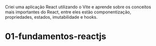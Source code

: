 Criei uma aplicação React utilizando o Vite e aprende sobre os conceitos mais importantes do React, entre eles estão componentização, propriedades, estados, imutabilidade e hooks.

# 01-fundamentos-reactjs
